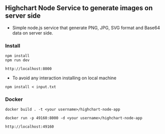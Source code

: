 ## Highchart Node Service to generate images on server side

- Simple node.js service that generate PNG, JPG, SVG format and Base64 data on server side.

### Install

```
npm install
npm run dev

http://localhost:8000
```

- To avoid any interaction installing on local machine

```
npm install < input.txt
```

### Docker

```
docker build . -t <your username>/highchart-node-app

docker run -p 49160:8000 -d <your username>/highchart-node-app

http://localhost:49160
```
